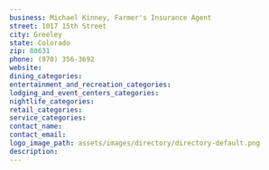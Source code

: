 ```yaml
---
business: Michael Kinney, Farmer's Insurance Agent
street: 1017 15th Street
city: Greeley
state: Colorado
zip: 80631
phone: (970) 356-3692
website: 
dining_categories: 
entertainment_and_recreation_categories: 
lodging_and_event_centers_categories: 
nightlife_categories: 
retail_categories: 
service_categories: 
contact_name: 
contact_email: 
logo_image_path: assets/images/directory/directory-default.png
description: 
---
```

